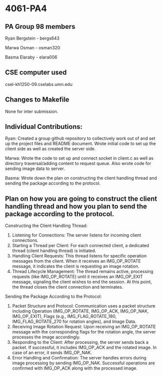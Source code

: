 # 4061-PA4

## PA Group 98 members

Ryan Bergstein - bergs643

Marwa Osman - osman320

Basma Elaraby - elara006

## CSE computer used

csel-kh1250-09.cselabs.umn.edu

## Changes to Makefile

None for inter submission.

## Individual Contributions: 

Ryan: Created a group github repository to collectively work out of and set up the project files and README document. Wrote initial code to set up the client side as well as created the server side.

Marwa: Wrote the code to set up and connect socket in client.c as well as directory traversal/adding content to request queue. Also wrote code for sending image data to server. 

Basma: Wrote down the plan on constructing the client handling thread and sending the package according to the protocol.

##  Plan on how you are going to construct the client handling thread and how you plan to send the package according to the protocol.

Constructing the Client Handling Thread:
1. Listening for Connections: The server listens for incoming client connections.
2. Starting a Thread per Client: For each connected client, a dedicated thread (client handling thread) is initiated.
3. Handling Client Requests: This thread listens for specific operation messages from the client. When it receives an IMG_OP_ROTATE message, it indicates the client is requesting an image rotation.
4. Thread Lifecycle Management: The thread remains active, processing requests (like IMG_OP_ROTATE) until it receives an IMG_OP_EXIT message, signaling the client wishes to end the session. At this point, the thread closes the client connection and terminates.

Sending the Package According to the Protocol:
1. Packet Structure and Protocol: Communication uses a packet structure including Operation (IMG_OP_ROTATE, IMG_OP_ACK, IMG_OP_NAK, IMG_OP_EXIT), Flags (e.g., IMG_FLAG_ROTATE_180, IMG_FLAG_ROTATE_270 for rotation angles), and Image Data.
2. Receiving Image Rotation Request: Upon receiving an IMG_OP_ROTATE message with the corresponding flags for the rotation angle, the server processes the image accordingly.
3. Responding to the Client: After processing, the server sends back a packet. If successful, it includes IMG_OP_ACK and the rotated image. In case of an error, it sends IMG_OP_NAK.
4. Error Handling and Confirmation: The server handles errors during image processing by sending IMG_OP_NAK. Successful operations are confirmed with IMG_OP_ACK along with the processed image.


